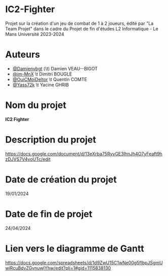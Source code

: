 # IC2-Fighter

Projet sur la création d'un jeu de combat de 1 à 2 joueurs, édité par "La Team Projet" dans le cadre du Projet de fin d'études L2 Informatique - Le Mans Université 2023-2024

# Auteurs

- [@Damienvbgt](https://github.com/Damienvbgt) (\t) Damien VEAU--BIGOT
- [@im-MnX](https://github.com/im-MnX) \t Dimitri BOUGLE
- [@OuiCMoiDeltor](https://github.com/OuiCMoiDeltor) \t Quentin COMTE
- [@Yass72k](https://github.com/Yass72k) \t Yacine GHRIB

# Nom du projet

<strong>IC2 Fighter</strong>

# Description du projet

https://docs.google.com/document/d/13eXrba75RyvGE3lhnJh4O7yFeaft9hzDJVS7V4voUTc/edit

# Date de création du projet

19/01/2024

# Date de fin de projet

24/04/2024

# Lien vers le diagramme de Gantt
https://docs.google.com/spreadsheets/d/1d9ZwU15C1wNe00g5flbpJSgmUwiRcuBdvZGvnuwIYhw/edit?pli=1#gid=1115838130
